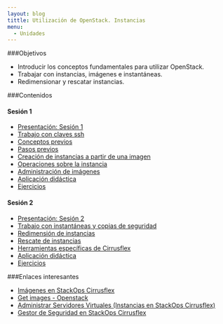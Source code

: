 ```yaml
---
layout: blog
tittle: Utilización de OpenStack. Instancias
menu:
  - Unidades
---
```

###Objetivos

* Introducir los conceptos fundamentales para utilizar OpenStack.
* Trabajar con instancias, imágenes e instantáneas.
* Redimensionar y rescatar instancias.

###Contenidos

#### Sesión 1

* [Presentación: Sesión 1](presentacion1)
* [Trabajo con claves ssh](claves_ssh)
* [Conceptos previos](conceptos_previos)
* [Pasos previos](previos)
* [Creación de instancias a partir de una imagen](instancias1)
* [Operaciones sobre la instancia](instancias2)
* [Administración de imágenes](imagenes)
* [Aplicación didáctica](aula1)
* [Ejercicios](ejercicios1)

#### Sesión 2

* [Presentación: Sesión 2](presentacion2)
* [Trabajo con instantáneas y copias de seguridad](instantaneas)
* [Redimensión de instancias](redimension)
* [Rescate de instancias](rescate)
* [Herramientas específicas de Cirrusflex](cirrusflex-tools)
* [Aplicación didáctica](aula2)
* [Ejercicios](ejercicios2)

###Enlaces interesantes

* [Imágenes en StackOps Cirrusflex](https://docs.stackops.net/virtual-images-plugin-es.html)
* [Get images - Openstack](http://docs.openstack.org/image-guide/content/ch_obtaining_images.html)
* [Administrar Servidores Virtuales (Instancias en StackOps Cirrusflex)](https://docs.stackops.net/virtual-servers-plugin-es.html)
* [Gestor de Seguridad en StackOps Cirrusflex](https://docs.stackops.net/security-plugin-es.html)

